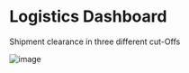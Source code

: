 # Logistics Dashboard

Shipment clearance in three different cut-Offs

![image](https://github.com/user-attachments/assets/f5b1742a-f6f5-4294-9133-da24d208a422)


